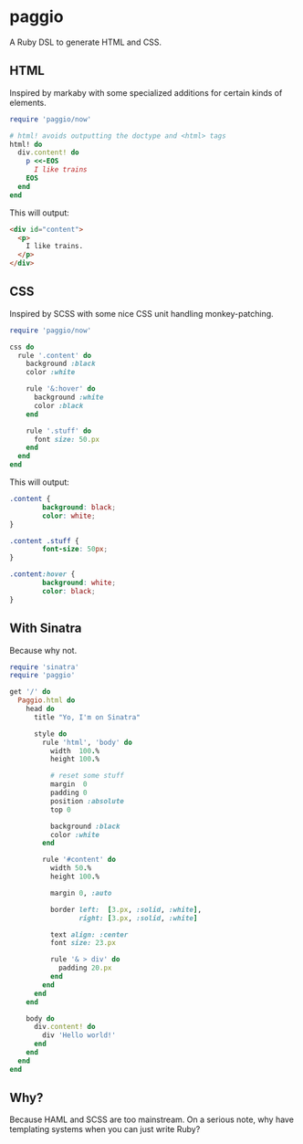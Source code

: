 paggio
======
A Ruby DSL to generate HTML and CSS.

HTML
----
Inspired by markaby with some specialized additions for certain kinds of
elements.

```ruby
require 'paggio/now'

# html! avoids outputting the doctype and <html> tags
html! do
  div.content! do
    p <<-EOS
      I like trains
    EOS
  end
end
```

This will output:

```html
<div id="content">
  <p>
    I like trains.
  </p>
</div>
```

CSS
---
Inspired by SCSS with some nice CSS unit handling monkey-patching.

```ruby
require 'paggio/now'

css do
  rule '.content' do
    background :black
    color :white

    rule '&:hover' do
      background :white
      color :black
    end

    rule '.stuff' do
      font size: 50.px
    end
  end
end
```

This will output:
```css
.content {
        background: black;
        color: white;
}

.content .stuff {
        font-size: 50px;
}

.content:hover {
        background: white;
        color: black;
}
```

With Sinatra
------------
Because why not.

```ruby
require 'sinatra'
require 'paggio'

get '/' do
  Paggio.html do
    head do
      title "Yo, I'm on Sinatra"

      style do
        rule 'html', 'body' do
          width  100.%
          height 100.%

          # reset some stuff
          margin  0
          padding 0
          position :absolute
          top 0

          background :black
          color :white
        end

        rule '#content' do
          width 50.%
          height 100.%

          margin 0, :auto

          border left:  [3.px, :solid, :white],
                 right: [3.px, :solid, :white]

          text align: :center
          font size: 23.px

          rule '& > div' do
            padding 20.px
          end
        end
      end
    end

    body do
      div.content! do
        div 'Hello world!'
      end
    end
  end
end
```

Why?
----
Because HAML and SCSS are too mainstream. On a serious note, why have
templating systems when you can just write Ruby?
